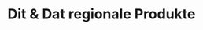 ---
title: "Dit & Dat regionale Produkte"
url: /rostock/dit-und-dat-regionale-produkte/
shop: Andenken
---